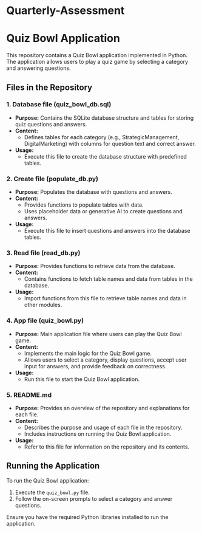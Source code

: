 # Quarterly-Assessment

# Quiz Bowl Application

This repository contains a Quiz Bowl application implemented in Python. The application allows users to play a quiz game by selecting a category and answering questions.

## Files in the Repository

### 1. Database file (quiz_bowl_db.sql)

- **Purpose:** Contains the SQLite database structure and tables for storing quiz questions and answers.
- **Content:**
  - Defines tables for each category (e.g., StrategicManagement, DigitalMarketing) with columns for question text and correct answer.
- **Usage:**
  - Execute this file to create the database structure with predefined tables.

### 2. Create file (populate_db.py)

- **Purpose:** Populates the database with questions and answers.
- **Content:**
  - Provides functions to populate tables with data.
  - Uses placeholder data or generative AI to create questions and answers.
- **Usage:**
  - Execute this file to insert questions and answers into the database tables.

### 3. Read file (read_db.py)

- **Purpose:** Provides functions to retrieve data from the database.
- **Content:**
  - Contains functions to fetch table names and data from tables in the database.
- **Usage:**
  - Import functions from this file to retrieve table names and data in other modules.

### 4. App file (quiz_bowl.py)

- **Purpose:** Main application file where users can play the Quiz Bowl game.
- **Content:**
  - Implements the main logic for the Quiz Bowl game.
  - Allows users to select a category, display questions, accept user input for answers, and provide feedback on correctness.
- **Usage:**
  - Run this file to start the Quiz Bowl application.

### 5. README.md

- **Purpose:** Provides an overview of the repository and explanations for each file.
- **Content:**
  - Describes the purpose and usage of each file in the repository.
  - Includes instructions on running the Quiz Bowl application.
- **Usage:**
  - Refer to this file for information on the repository and its contents.

## Running the Application

To run the Quiz Bowl application:
1. Execute the `quiz_bowl.py` file.
2. Follow the on-screen prompts to select a category and answer questions.

Ensure you have the required Python libraries installed to run the application.

